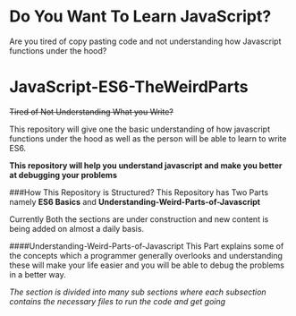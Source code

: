 # Do You Want To Learn JavaScript? 
Are you tired of copy pasting code and not understanding how Javascript functions under the hood?
# JavaScript-ES6-TheWeirdParts
~~Tired of Not Understanding What you Write?~~ 

This repository will give one the basic understanding of how javascript functions under the hood as well as the person will be able to learn to write ES6. 
 
**This repository will help you understand javascript and make you better at debugging your problems**

###How This Repository is Structured?
This Repository has Two Parts namely **ES6 Basics** and **Understanding-Weird-Parts-of-Javascript**

Currently Both the sections are under construction and new content is being added on almost a daily basis.

####Understanding-Weird-Parts-of-Javascript
This Part explains some of the concepts which a programmer generally overlooks and understanding these will make your life easier and you will be able to debug the problems in a better way.

*The section is divided into many sub sections where each subsection contains the necessary files to run the code and get going*
